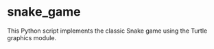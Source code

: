 # snake_game
This Python script implements the classic Snake game using the Turtle graphics module.
